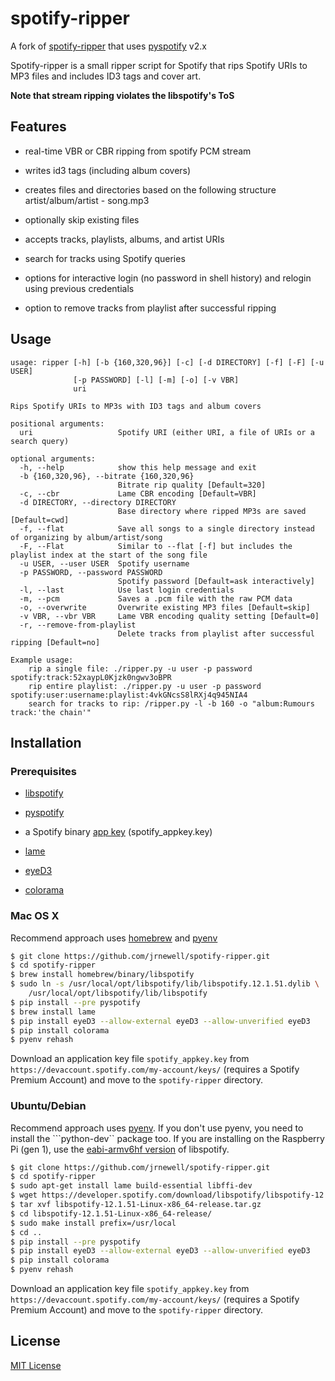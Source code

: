 # spotify-ripper

A fork of [spotify-ripper](https://github.com/robbeofficial/spotifyripper) that uses [pyspotify](https://github.com/mopidy/pyspotify) v2.x

Spotify-ripper is a small ripper script for Spotify that rips Spotify URIs to MP3 files and includes ID3 tags and cover art.

**Note that stream ripping violates the libspotify's ToS**

## Features

* real-time VBR or CBR ripping from spotify PCM stream

* writes id3 tags (including album covers)

* creates files and directories based on the following structure artist/album/artist - song.mp3

* optionally skip existing files

* accepts tracks, playlists, albums, and artist URIs

* search for tracks using Spotify queries

* options for interactive login (no password in shell history) and relogin using previous credentials

* option to remove tracks from playlist after successful ripping

## Usage

```shell
usage: ripper [-h] [-b {160,320,96}] [-c] [-d DIRECTORY] [-f] [-F] [-u USER]
              [-p PASSWORD] [-l] [-m] [-o] [-v VBR]
              uri

Rips Spotify URIs to MP3s with ID3 tags and album covers

positional arguments:
  uri                   Spotify URI (either URI, a file of URIs or a search query)

optional arguments:
  -h, --help            show this help message and exit
  -b {160,320,96}, --bitrate {160,320,96}
                        Bitrate rip quality [Default=320]
  -c, --cbr             Lame CBR encoding [Default=VBR]
  -d DIRECTORY, --directory DIRECTORY
                        Base directory where ripped MP3s are saved [Default=cwd]
  -f, --flat            Save all songs to a single directory instead of organizing by album/artist/song
  -F, --Flat            Similar to --flat [-f] but includes the playlist index at the start of the song file
  -u USER, --user USER  Spotify username
  -p PASSWORD, --password PASSWORD
                        Spotify password [Default=ask interactively]
  -l, --last            Use last login credentials
  -m, --pcm             Saves a .pcm file with the raw PCM data
  -o, --overwrite       Overwrite existing MP3 files [Default=skip]
  -v VBR, --vbr VBR     Lame VBR encoding quality setting [Default=0]
  -r, --remove-from-playlist
                        Delete tracks from playlist after successful ripping [Default=no]

Example usage:
    rip a single file: ./ripper.py -u user -p password spotify:track:52xaypL0Kjzk0ngwv3oBPR
    rip entire playlist: ./ripper.py -u user -p password spotify:user:username:playlist:4vkGNcsS8lRXj4q945NIA4
    search for tracks to rip: /ripper.py -l -b 160 -o "album:Rumours track:'the chain'"
```

## Installation

### Prerequisites

* [libspotify](https://developer.spotify.com/technologies/libspotify)

* [pyspotify](https://github.com/mopidy/pyspotify)

* a Spotify binary [app key](https://devaccount.spotify.com/my-account/keys/) (spotify_appkey.key)

* [lame](http://lame.sourceforge.net)

* [eyeD3](http://eyed3.nicfit.net)

* [colorama](https://pypi.python.org/pypi/colorama)

### Mac OS X

Recommend approach uses [homebrew](http://brew.sh/) and [pyenv](https://github.com/yyuu/pyenv)

```bash
$ git clone https://github.com/jrnewell/spotify-ripper.git
$ cd spotify-ripper
$ brew install homebrew/binary/libspotify
$ sudo ln -s /usr/local/opt/libspotify/lib/libspotify.12.1.51.dylib \
    /usr/local/opt/libspotify/lib/libspotify
$ pip install --pre pyspotify
$ brew install lame
$ pip install eyeD3 --allow-external eyeD3 --allow-unverified eyeD3
$ pip install colorama
$ pyenv rehash
```

Download an application key file `spotify_appkey.key` from `https://devaccount.spotify.com/my-account/keys/` (requires a Spotify Premium Account) and move to the `spotify-ripper` directory.

### Ubuntu/Debian

Recommend approach uses [pyenv](https://github.com/yyuu/pyenv).  If you don't use pyenv, you need to install the ```python-dev`` package too.  If you are installing on the Raspberry Pi (gen 1), use the [eabi-armv6hf version](https://developer.spotify.com/download/libspotify/libspotify-12.1.103-Linux-armv6-bcm2708hardfp-release.tar.gz) of libspotify.

```bash
$ git clone https://github.com/jrnewell/spotify-ripper.git
$ cd spotify-ripper
$ sudo apt-get install lame build-essential libffi-dev
$ wget https://developer.spotify.com/download/libspotify/libspotify-12.1.51-Linux-x86_64-release.tar.gz # (assuming 64-bit)
$ tar xvf libspotify-12.1.51-Linux-x86_64-release.tar.gz
$ cd libspotify-12.1.51-Linux-x86_64-release/
$ sudo make install prefix=/usr/local
$ cd ..
$ pip install --pre pyspotify
$ pip install eyeD3 --allow-external eyeD3 --allow-unverified eyeD3
$ pip install colorama
$ pyenv rehash
```

Download an application key file `spotify_appkey.key` from `https://devaccount.spotify.com/my-account/keys/` (requires a Spotify Premium Account) and move to the `spotify-ripper` directory.

## License

[MIT License](http://en.wikipedia.org/wiki/MIT_License)
